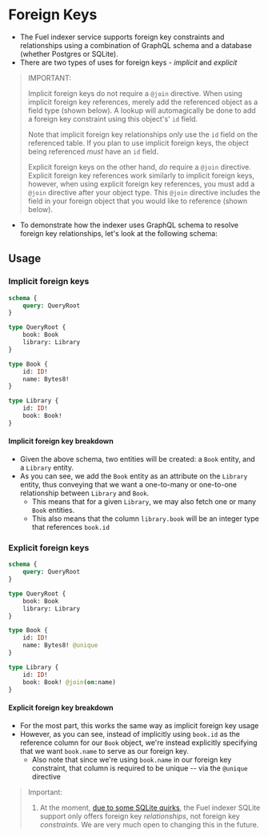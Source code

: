# Foreign Keys

- The Fuel indexer service supports foreign key constraints and relationships using a combination of GraphQL schema and a database (whether Postgres or SQLite).
- There are two types of uses for foreign keys - _implicit_ and _explicit_

> IMPORTANT:
>
> Implicit foreign keys do not require a `@join` directive. When using implicit foreign key references, merely add the referenced object as a field type (shown below). A lookup will automagically be done to add a foreign key constraint using this object's' `id` field.
>
> Note that implicit foreign key relationships _only_ use the `id` field on the referenced table. If you plan to use implicit foreign keys, the object being referenced _must_ have an `id` field.
>
> Explicit foreign keys on the other hand, _do_ require a `@join` directive. Explicit foreign key references work similarly to implicit foreign keys, however, when using explicit
foreign key references, you must add a `@join` directive after your object type. This `@join` directive includes the field in your foreign object that you would like to reference (shown below).

- To demonstrate how the indexer uses GraphQL schema to resolve foreign key relationships, let's look at the following schema:

## Usage

### Implicit foreign keys

```graphql
schema {
    query: QueryRoot
}

type QueryRoot {
    book: Book
    library: Library
}

type Book {
    id: ID!
    name: Bytes8!
}

type Library {
    id: ID!
    book: Book!
}
```

#### Implicit foreign key breakdown

- Given the above schema, two entities will be created: a `Book` entity, and a `Library` entity.
- As you can see, we add the `Book` entity as an attribute on the `Library` entity, thus conveying that we want a one-to-many or one-to-one relationship between `Library` and `Book`.
  - This means that for a given `Library`, we may also fetch one or many `Book` entities.
  - This also means that the column `library.book` will be an integer type that references `book.id`

### Explicit foreign keys

```graphql
schema {
    query: QueryRoot
}

type QueryRoot {
    book: Book
    library: Library
}

type Book {
    id: ID!
    name: Bytes8! @unique
}

type Library {
    id: ID!
    book: Book! @join(on:name)
}
```

#### Explicit foreign key breakdown

- For the most part, this works the same way as implicit foreign key usage
- However, as you can see, instead of implicitly using `book.id` as the reference column for our `Book` object, we're instead explicitly specifying that we want `book.name` to serve as our foreign key.
  - Also note that since we're using `book.name` in our foreign key constraint, that column is required to be unique -- via the `@unique` directive

> Important:
>
> 1. At the moment, [due to some SQLite quirks](https://www.sqlite.org/omitted.html), the Fuel indexer SQLite support only offers foreign key _relationships_, not foreign key _constraints_. We are very much open to changing this in the future.

